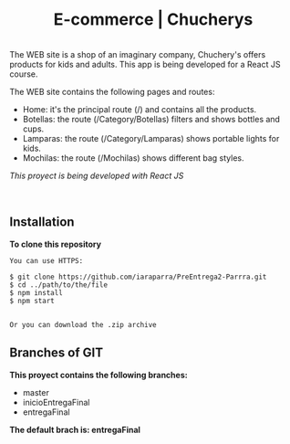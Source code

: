 <h1 align="center">E-commerce | Chucherys</h1>

<br>
The WEB site is a shop of an imaginary company, Chuchery's offers products for kids and adults. This app is being developed for a React JS course.

The WEB site contains the following pages and routes:

<ul>
<li>Home: it's the principal route (/) and contains all the products.</li>
<li>Botellas: the route (/Category/Botellas) filters and shows bottles and cups.</li>
<li>Lamparas: the route (/Category/Lamparas) shows portable lights for kids.</li>
<li>Mochilas: the route (/Mochilas) shows different bag styles.</li>
</ul>

*This proyect is being developed with React JS*

<br>

## Installation 

**To clone this repository**

```shell
You can use HTTPS:

$ git clone https://github.com/iaraparra/PreEntrega2-Parrra.git
$ cd ../path/to/the/file
$ npm install
$ npm start


Or you can download the .zip archive
```

## Branches of GIT

**This proyect contains the following branches:**

<ul>
    <li>master</li>
    <li>inicioEntregaFinal</li>
    <li>entregaFinal</li>
</ul>

**The default brach is: entregaFinal**

<br>
